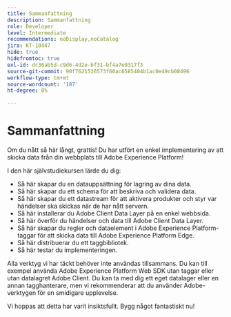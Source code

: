 ```yaml
---
title: Sammanfattning
description: Sammanfattning
role: Developer
level: Intermediate
recommendations: noDisplay,noCatalog
jira: KT-10447
hide: true
hidefromtoc: true
exl-id: dc36ab5d-c9d6-4d2e-bf31-bf4a7e9317f3
source-git-commit: 90f7621536573f60ac6585404b1ac0e49cb08496
workflow-type: tm+mt
source-wordcount: '187'
ht-degree: 0%

---
```


# Sammanfattning

Om du nått så här långt, grattis! Du har utfört en enkel implementering av att skicka data från din webbplats till Adobe Experience Platform!

I den här självstudiekursen lärde du dig:

* Så här skapar du en datauppsättning för lagring av dina data.
* Så här skapar du ett schema för att beskriva och validera data.
* Så här skapar du ett datastream för att aktivera produkter och styr var händelser ska skickas när de har nått servern.
* Så här installerar du Adobe Client Data Layer på en enkel webbsida.
* Så här överför du händelser och data till Adobe Client Data Layer.
* Så här skapar du regler och dataelement i Adobe Experience Platform-taggar för att skicka data till Adobe Experience Platform Edge.
* Så här distribuerar du ett taggbibliotek.
* Så här testar du implementeringen.

Alla verktyg vi har täckt behöver inte användas tillsammans. Du kan till exempel använda Adobe Experience Platform Web SDK utan taggar eller utan datalagret Adobe Client. Du kan ta med dig ett eget datalager eller en annan tagghanterare, men vi rekommenderar att du använder Adobe-verktygen för en smidigare upplevelse.

Vi hoppas att detta har varit insiktsfullt. Bygg något fantastiskt nu!
